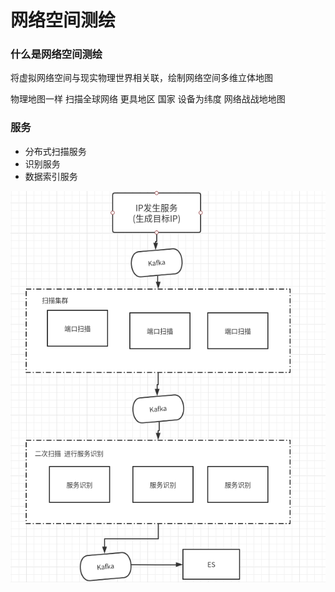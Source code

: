 # 网络空间测绘

### 什么是网络空间测绘
将虚拟网络空间与现实物理世界相关联，绘制网络空间多维立体地图

物理地图一样 扫描全球网络  更具地区 国家 设备为纬度 网络战战地地图

### 服务
- 分布式扫描服务
- 识别服务
- 数据索引服务

![](./s1.png)

